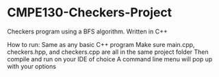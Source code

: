 # CMPE130-Checkers-Project
Checkers program using a BFS algorithm. Written in C++

How to run:
Same as any basic C++ program
Make sure main.cpp, checkers.hpp, and checkers.cpp are all in the same project folder
Then compile and run on your IDE of choice
A command line menu will pop up with your options
